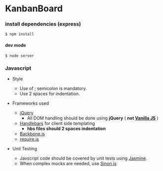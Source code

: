 # KanbanBoard

### install dependencies (express)

```shell
$ npm install
```

#### dev mode

```shell
$ node server
```

### Javascript

* Style
    * Use of ; semicolon is mandatory.
    * Use 2 spaces for indentation.

* Frameworks used
    * [jQuery](http://jquery.com/)
        * All DOM handling should be done using **jQuery** ( **not [Vanilla JS](http://vanilla-js.com/)** )
    * [Handlebars](http://handlebarsjs.com/) for client side templating
        * **hbs files should 2 spaces indentation**
    * [Backbone.js](http://backbonejs.org/)
    * [require.js](http://requirejs.org/)

* Unit Testing
    * Javscript code should be covered by unit tests using [Jasmine](http://jasmine.github.io/).
    * When complex mocks are needed, use [Sinon.js](http://sinonjs.org/)
